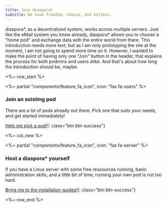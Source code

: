 ```yaml
---
title: Join diaspora*
subtitle: We have freedom, choice, and kittens.
---
```


diaspora\*, as a decentralized system, works across multiple servers. Just like the eMail system you know already, diaspora\* allows you to choose a "home pod" and exchange data with the entire world from there. This introduction needs more text, but as I am only prototyping the site at the moment, I am not going to spend more time on it. However, I wanted to make the point of having only one "Join" button in the header, that explains the process for both podmins and users alike. And that's about how long the introduction should be, maybe.

<%= row_start %>

<%= partial "components/feature_fa_icon", icon: "fas fa-users" %>

### Join an existing pod

There are a lot of pods already out there. Pick one that suits your needs, and get started immediately!

[Help me pick a pod!][find-a-pod]{: class="btn btn-success"}

<%= col_new %>

<%= partial "components/feature_fa_icon", icon: "fas fa-server" %>

### Host a diaspora\* yourself

If you have a Linux server with some free ressources running, basic administration skills, and a little bit of time, running your own pod is not too hard.

[Bring me to the installation guides!][install-guides]{: class="btn btn-success"}

<%= row_end %>

[install-guides]: <%= url_to("install", "") %>
[find-a-pod]: <%= url_to("guides", "users/find_a_pod") %>

